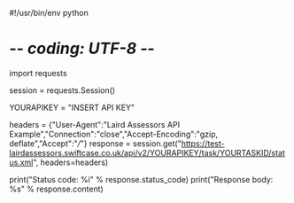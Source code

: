 #!/usr/bin/env python
# -*- coding: UTF-8 -*-
import requests

session = requests.Session()

YOURAPIKEY = "INSERT API KEY"

headers = {"User-Agent":"Laird Assessors API Example","Connection":"close","Accept-Encoding":"gzip, deflate","Accept":"*/*"}
response = session.get("https://test-lairdassessors.swiftcase.co.uk/api/v2/YOURAPIKEY/task/YOURTASKID/status.xml", headers=headers)

print("Status code:   %i" % response.status_code)
print("Response body: %s" % response.content)
